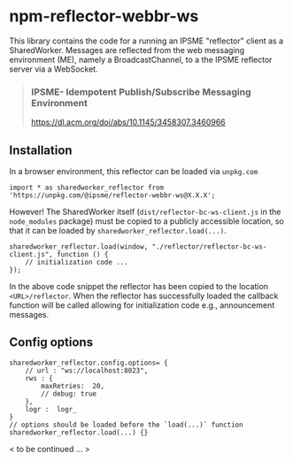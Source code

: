 # npm-reflector-webbr-ws

This library contains the code for a running an IPSME "reflector" client as a SharedWorker. Messages are reflected from the web messaging environment (ME), namely a BroadcastChannel, to a the IPSME reflector server via a WebSocket.
  
> ### IPSME- Idempotent Publish/Subscribe Messaging Environment
> https://dl.acm.org/doi/abs/10.1145/3458307.3460966

## Installation

In a browser environment, this reflector can be loaded via `unpkg.com`
```
import * as sharedworker_reflector from 'https://unpkg.com/@ipsme/reflector-webbr-ws@X.X.X';
```
However! The SharedWorker itself (`dist/reflector-bc-ws-client.js` in the `node_modules` package) must be copied to a publicly accessible location, so that it can be loaded by `sharedworker_reflector.load(...)`.

```
sharedworker_reflector.load(window, "./reflector/reflector-bc-ws-client.js", function () {
	// initialization code ...
});
```
In the above code snippet the reflector has been copied to the location `<URL>/reflector`.  When the reflector has successfully loaded the callback function will be called allowing for initialization code e.g., announcement messages.

## Config options

```
sharedworker_reflector.config.options= {
	// url : "ws://localhost:8023",
	rws : {
		maxRetries:  20,
		// debug: true
	},
	logr :  logr_
}
// options should be loaded before the `load(...)` function
sharedworker_reflector.load(...) {}
```
< to be continued ... >
